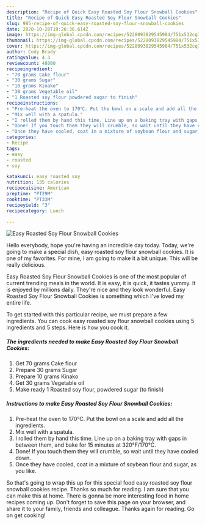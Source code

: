 ```yaml
---
description: "Recipe of Quick Easy Roasted Soy Flour Snowball Cookies"
title: "Recipe of Quick Easy Roasted Soy Flour Snowball Cookies"
slug: 985-recipe-of-quick-easy-roasted-soy-flour-snowball-cookies
date: 2020-10-28T19:26:36.614Z
image: https://img-global.cpcdn.com/recipes/5228093829545984/751x532cq70/easy-roasted-soy-flour-snowball-cookies-recipe-main-photo.jpg
thumbnail: https://img-global.cpcdn.com/recipes/5228093829545984/751x532cq70/easy-roasted-soy-flour-snowball-cookies-recipe-main-photo.jpg
cover: https://img-global.cpcdn.com/recipes/5228093829545984/751x532cq70/easy-roasted-soy-flour-snowball-cookies-recipe-main-photo.jpg
author: Cody Brady
ratingvalue: 4.3
reviewcount: 48000
recipeingredient:
- "70 grams Cake flour"
- "30 grams Sugar"
- "10 grams Kinako"
- "30 grams Vegetable oil"
- "1 Roasted soy flour powdered sugar to finish"
recipeinstructions:
- "Pre-heat the oven to 170℃. Put the bowl on a scale and add all the ingredients."
- "Mix well with a spatula."
- "I rolled them by hand this time. Line up on a baking tray with gaps in between them, and bake for 15 minutes at 320°F/170°C."
- "Done! If you touch them they will crumble, so wait until they have cooled down."
- "Once they have cooled, coat in a mixture of soybean flour and sugar, as you like."
categories:
- Recipe
tags:
- easy
- roasted
- soy

katakunci: easy roasted soy 
nutrition: 135 calories
recipecuisine: American
preptime: "PT29M"
cooktime: "PT33M"
recipeyield: "3"
recipecategory: Lunch

---
```



![Easy Roasted Soy Flour Snowball Cookies](https://img-global.cpcdn.com/recipes/5228093829545984/751x532cq70/easy-roasted-soy-flour-snowball-cookies-recipe-main-photo.jpg)

Hello everybody, hope you're having an incredible day today. Today, we're going to make a special dish, easy roasted soy flour snowball cookies. It is one of my favorites. For mine, I am going to make it a bit unique. This will be really delicious.

Easy Roasted Soy Flour Snowball Cookies is one of the most popular of current trending meals in the world. It is easy, it is quick, it tastes yummy. It is enjoyed by millions daily. They're nice and they look wonderful. Easy Roasted Soy Flour Snowball Cookies is something which I've loved my entire life.




To get started with this particular recipe, we must prepare a few ingredients. You can cook easy roasted soy flour snowball cookies using 5 ingredients and 5 steps. Here is how you cook it.

<!--inarticleads1-->

##### The ingredients needed to make Easy Roasted Soy Flour Snowball Cookies:

1. Get 70 grams Cake flour
1. Prepare 30 grams Sugar
1. Prepare 10 grams Kinako
1. Get 30 grams Vegetable oil
1. Make ready 1 Roasted soy flour, powdered sugar (to finish)




<!--inarticleads2-->

##### Instructions to make Easy Roasted Soy Flour Snowball Cookies:

1. Pre-heat the oven to 170℃. Put the bowl on a scale and add all the ingredients.
1. Mix well with a spatula.
1. I rolled them by hand this time. Line up on a baking tray with gaps in between them, and bake for 15 minutes at 320°F/170°C.
1. Done! If you touch them they will crumble, so wait until they have cooled down.
1. Once they have cooled, coat in a mixture of soybean flour and sugar, as you like.




So that's going to wrap this up for this special food easy roasted soy flour snowball cookies recipe. Thanks so much for reading. I am sure that you can make this at home. There is gonna be more interesting food in home recipes coming up. Don't forget to save this page on your browser, and share it to your family, friends and colleague. Thanks again for reading. Go on get cooking!
